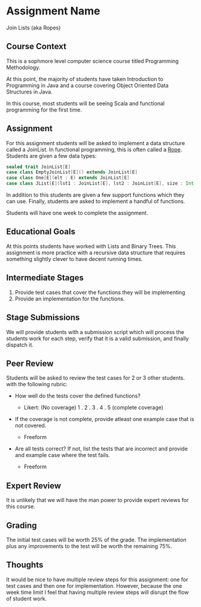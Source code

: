 # Assignment Name

Join Lists (aka Ropes)

## Course Context

This is a sophmore level computer science course titled Programming Methodology. 

At this point, the majority of students have taken Introduction to Programming 
in Java and a course covering Object Oriented Data Structures in Java. 

In this course, most students will be seeing Scala and functional programming
for the first time.

## Assignment

For this assignment students will be asked to implement a data structure called
a JoinList. In functional programming, this is often called a 
[Rope](http://en.wikipedia.org/wiki/Rope_(data_structure)). Students are given
a few data types:

```scala
sealed trait JoinList[E]
case class EmptyJoinList[E]() extends JoinList[E]
case class One[E](elt : E) extends JoinList[E]
case class JList[E](lst1 : JoinList[E], lst2 : JoinList[E], size : Int) extends JoinList[E]
```

In addition to this students are given a few support functions which they can
use. Finally, students are asked to implement a handful of functions.

Students will have one week to complete the assignment.

## Educational Goals

At this points students have worked with Lists and Binary Trees. This assignment
is more practice with a recursive data structure that requires something
slightly clever to have decent running times.

## Intermediate Stages

1. Provide test cases that cover the functions they will be implementing
2. Provide an implementation for the functions.

## Stage Submissions

We will provide students with a submission script which will process the
students work for each step, verify that it is a valid submission, and 
finally dispatch it.

## Peer Review

Students will be asked to review the test cases for 2 or 3 other students. with
the following rubric:

* How well do the tests cover the defined functions?
  - Likert: (No coverage) 1 . 2 . 3 . 4 . 5 (complete coverage)

* If the coverage is not complete, provide atleast one example case that is not
covered.
  - Freeform

* Are all tests correct? If not, list the tests that are incorrect and provide
and example case where the test fails.
  - Freeform

## Expert Review

It is unlikely that we will have the man power to provide expert reviews for
this course.

## Grading

The initial test cases will be worth 25% of the grade. The implementation plus
any improvements to the test will be worth the remaining 75%.


## Thoughts

It would be nice to have multiple review steps for this assignment: one for test
cases and then one for implementation. However, because the one week time limit
I feel that having multiple review steps will disrupt the flow of student work.
